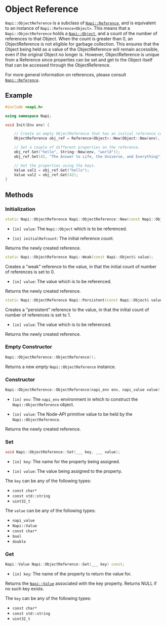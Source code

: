 # Object Reference

`Napi::ObjectReference` is a subclass of [`Napi::Reference`](reference.md), and is equivalent to an instance of `Napi::Reference<Object>`. This means that a `Napi::ObjectReference` holds a [`Napi::Object`](object.md), and a count of the number of references to that Object. When the count is greater than 0, an ObjectReference is not eligible for garbage collection. This ensures that the Object being held as a value of the ObjectReference will remain accessible, even if the original Object no longer is. However, ObjectReference is unique from a Reference since properties can be set and get to the Object itself that can be accessed through the ObjectReference.

For more general information on references, please consult [`Napi::Reference`](reference.md).

## Example
```cpp
#include <napi.h>

using namespace Napi;

void Init(Env env) {

    // Create an empty ObjectReference that has an initial reference count of 2.
    ObjectReference obj_ref = Reference<Object>::New(Object::New(env), 2);

    // Set a couple of different properties on the reference.
    obj_ref.Set("hello", String::New(env, "world"));
    obj_ref.Set(42, "The Answer to Life, the Universe, and Everything");

    // Get the properties using the keys.
    Value val1 = obj_ref.Get("hello");
    Value val2 = obj_ref.Get(42);
}
```

## Methods

### Initialization

```cpp
static Napi::ObjectReference Napi::ObjectReference::New(const Napi::Object& value, uint32_t initialRefcount = 0);
```

* `[in] value`: The `Napi::Object` which is to be referenced.

* `[in] initialRefcount`: The initial reference count.

Returns the newly created reference.

```cpp
static Napi::ObjectReference Napi::Weak(const Napi::Object& value);
```

Creates a "weak" reference to the value, in that the initial count of number of references is set to 0.

* `[in] value`: The value which is to be referenced.

Returns the newly created reference.

```cpp
static Napi::ObjectReference Napi::Persistent(const Napi::Object& value);
```

Creates a "persistent" reference to the value, in that the initial count of number of references is set to 1.

* `[in] value`: The value which is to be referenced.

Returns the newly created reference.

### Empty Constructor

```cpp
Napi::ObjectReference::ObjectReference();
```

Returns a new _empty_ `Napi::ObjectReference` instance.

### Constructor

```cpp
Napi::ObjectReference::ObjectReference(napi_env env, napi_value value);
```

* `[in] env`: The `napi_env` environment in which to construct the `Napi::ObjectReference` object.

* `[in] value`: The Node-API primitive value to be held by the `Napi::ObjectReference`.

Returns the newly created reference.

### Set
```cpp
void Napi::ObjectReference::Set(___ key, ___ value);
```

* `[in] key`: The name for the property being assigned.

* `[in] value`: The value being assigned to the property.

The `key` can be any of the following types:
- `const char*`
- `const std::string`
- `uint32_t`

The `value` can be any of the following types:
- `napi_value`
- `Napi::Value`
- `const char*`
- `bool`
- `double`

### Get

```cpp
Napi::Value Napi::ObjectReference::Get(___ key) const;
```

* `[in] key`: The name of the property to return the value for.

Returns the [`Napi::Value`](value.md) associated with the key property. Returns NULL if no such key exists.

The `key` can be any of the following types:
- `const char*`
- `const std::string`
- `uint32_t`

